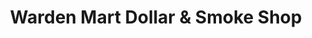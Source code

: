---
title: "Warden Mart Dollar & Smoke Shop"
url: /scarborough/warden-mart-dollar-and-smoke-shop/
shop: convenience
---